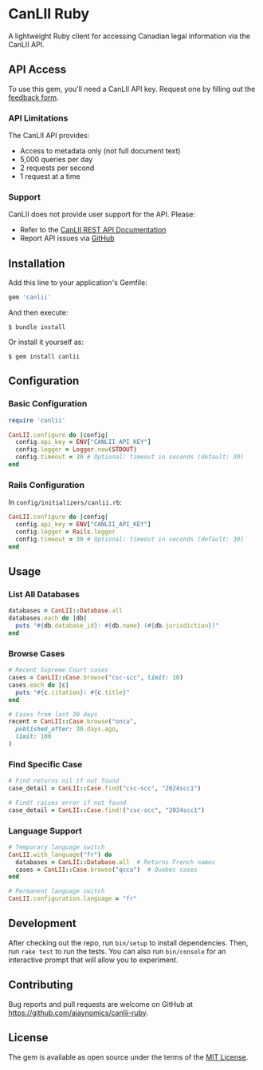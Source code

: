 # CanLII Ruby

A lightweight Ruby client for accessing Canadian legal information via the CanLII API.

## API Access

To use this gem, you'll need a CanLII API key. Request one by filling out the [feedback form](https://www.canlii.org/feedback/feedback.html).

### API Limitations

The CanLII API provides:
- Access to metadata only (not full document text)
- 5,000 queries per day
- 2 requests per second
- 1 request at a time

### Support

CanLII does not provide user support for the API. Please:
- Refer to the [CanLII REST API Documentation](https://www.canlii.org/api/docs/)
- Report API issues via [GitHub](https://github.com/canlii/api_documentation/issues)

## Installation

Add this line to your application's Gemfile:

```ruby
gem 'canlii'
```

And then execute:

    $ bundle install

Or install it yourself as:

    $ gem install canlii

## Configuration

### Basic Configuration

```ruby
require 'canlii'

CanLII.configure do |config|
  config.api_key = ENV["CANLII_API_KEY"]
  config.logger = Logger.new(STDOUT)
  config.timeout = 30 # Optional: timeout in seconds (default: 30)
end
```

### Rails Configuration

In `config/initializers/canlii.rb`:

```ruby
CanLII.configure do |config|
  config.api_key = ENV["CANLII_API_KEY"]
  config.logger = Rails.logger
  config.timeout = 30 # Optional: timeout in seconds (default: 30)
end
```

## Usage

### List All Databases

```ruby
databases = CanLII::Database.all
databases.each do |db|
  puts "#{db.database_id}: #{db.name} (#{db.jurisdiction})"
end
```

### Browse Cases

```ruby
# Recent Supreme Court cases
cases = CanLII::Case.browse("csc-scc", limit: 10)
cases.each do |c|
  puts "#{c.citation}: #{c.title}"
end

# Cases from last 30 days
recent = CanLII::Case.browse("onca", 
  published_after: 30.days.ago,
  limit: 100
)
```

### Find Specific Case

```ruby
# Find returns nil if not found
case_detail = CanLII::Case.find("csc-scc", "2024scc1")

# Find! raises error if not found
case_detail = CanLII::Case.find!("csc-scc", "2024scc1")
```

### Language Support

```ruby
# Temporary language switch
CanLII.with_language("fr") do
  databases = CanLII::Database.all  # Returns French names
  cases = CanLII::Case.browse("qcca")  # Quebec cases
end

# Permanent language switch
CanLII.configuration.language = "fr"
```

## Development

After checking out the repo, run `bin/setup` to install dependencies. Then, run `rake test` to run the tests. You can also run `bin/console` for an interactive prompt that will allow you to experiment.

## Contributing

Bug reports and pull requests are welcome on GitHub at https://github.com/ajaynomics/canlii-ruby.

## License

The gem is available as open source under the terms of the [MIT License](https://opensource.org/licenses/MIT).
